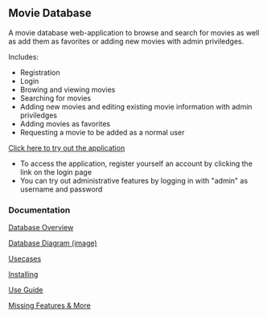 ## Movie Database

A movie database web-application to browse and search for movies as well 
as add them as favorites or adding new movies with admin priviledges.

Includes:
* Registration
* Login
* Browing and viewing movies
* Searching for movies
* Adding new movies and editing existing movie information with admin 
priviledges
* Adding movies as favorites
* Requesting a movie to be added as a normal user

[Click here to try out the application](https://movie-database-hy-2018.herokuapp.com)
* To access the application, register yourself an account by clicking the link on the login page
* You can try out administrative features by logging in with "admin" as username and password

### Documentation
[Database Overview](https://github.com/Zentryn/MovieDatabase/blob/master/documentation/Database.md)

[Database Diagram (image)](https://raw.githubusercontent.com/Zentryn/MovieDatabase/master/documentation/Database.png)

[Usecases](https://github.com/Zentryn/MovieDatabase/blob/master/documentation/Usecases.md)

[Installing](https://github.com/Zentryn/MovieDatabase/blob/master/documentation/Installing.md)

[Use Guide](https://github.com/Zentryn/MovieDatabase/blob/master/documentation/Useguide.md)

[Missing Features & More](https://github.com/Zentryn/MovieDatabase/blob/master/documentation/MissingFeatures.md)
